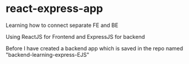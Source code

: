 # react-express-app

Learning how to connect separate FE and BE

Using ReactJS for Frontend and ExpressJS for backend

Before I have created a backend app which is saved in the repo named "backend-learning-express-EJS" 